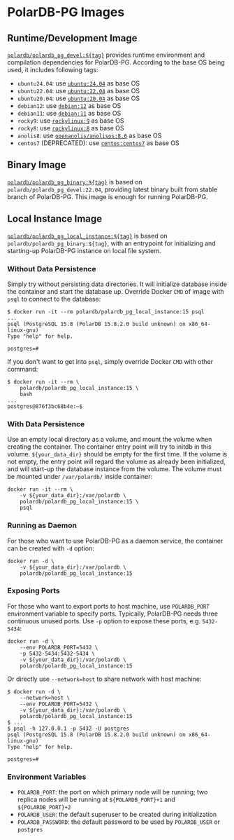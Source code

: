 # PolarDB-PG Images

## Runtime/Development Image

[`polardb/polardb_pg_devel:${tag}`](https://hub.docker.com/r/polardb/polardb_pg_devel/tags) provides runtime environment and compilation dependencies for PolarDB-PG. According to the base OS being used, it includes following tags:

- `ubuntu24.04`: use [`ubuntu:24.04`](https://hub.docker.com/_/ubuntu/tags) as base OS
- `ubuntu22.04`: use [`ubuntu:22.04`](https://hub.docker.com/_/ubuntu/tags) as base OS
- `ubuntu20.04`: use [`ubuntu:20.04`](https://hub.docker.com/_/ubuntu/tags) as base OS
- `debian12`: use [`debian:12`](https://hub.docker.com/_/debian/tags) as base OS
- `debian11`: use [`debian:11`](https://hub.docker.com/_/debian/tags) as base OS
- `rocky9`: use [`rockylinux:9`](https://hub.docker.com/_/rockylinux/tags) as base OS
- `rocky8`: use [`rockylinux:8`](https://hub.docker.com/_/rockylinux/tags) as base OS
- `anolis8`: use [`openanolis/anolisos:8.6`](https://hub.docker.com/r/openanolis/anolisos/tags) as base OS
- `centos7` (DEPRECATED): use [`centos:centos7`](https://hub.docker.com/_/centos/tags) as base OS

## Binary Image

[`polardb/polardb_pg_binary:${tag}`](https://hub.docker.com/r/polardb/polardb_pg_binary/tags) is based on `polardb/polardb_pg_devel:22.04`, providing latest binary built from stable branch of PolarDB-PG. This image is enough for running PolarDB-PG.

## Local Instance Image

[`polardb/polardb_pg_local_instance:${tag}`](https://hub.docker.com/r/polardb/polardb_pg_local_instance/tags) is based on `polardb/polardb_pg_binary:${tag}`, with an entrypoint for initializing and starting-up PolarDB-PG instance on local file system.

### Without Data Persistence

Simply try without persisting data directories. It will initialize database inside the container and start the database up. Override Docker `CMD` of image with `psql` to connect to the database:

```shell
$ docker run -it --rm polardb/polardb_pg_local_instance:15 psql
...
psql (PostgreSQL 15.8 (PolarDB 15.8.2.0 build unknown) on x86_64-linux-gnu)
Type "help" for help.

postgres=#
```

If you don't want to get into `psql`, simply override Docker `CMD` with other command:

```shell
$ docker run -it --rm \
    polardb/polardb_pg_local_instance:15 \
    bash
...
postgres@876f3bc68b4e:~$
```

### With Data Persistence

Use an empty local directory as a volume, and mount the volume when creating the container. The container entry point will try to initdb in this volume. `${your_data_dir}` should be empty for the first time. If the volume is not empty, the entry point will regard the volume as already been initialized, and will start-up the database instance from the volume. The volume must be mounted under `/var/polardb/` inside container:

```shell
docker run -it --rm \
    -v ${your_data_dir}:/var/polardb \
    polardb/polardb_pg_local_instance:15 \
    psql
```

### Running as Daemon

For those who want to use PolarDB-PG as a daemon service, the container can be created with `-d` option:

```shell
docker run -d \
    -v ${your_data_dir}:/var/polardb \
    polardb/polardb_pg_local_instance:15
```

### Exposing Ports

For those who want to export ports to host machine, use `POLARDB_PORT` environment variable to specify ports. Typically, PolarDB-PG needs three continuous unused ports. Use `-p` option to expose these ports, e.g. `5432-5434`:

```shell
docker run -d \
    --env POLARDB_PORT=5432 \
    -p 5432-5434:5432-5434 \
    -v ${your_data_dir}:/var/polardb \
    polardb/polardb_pg_local_instance:15
```

Or directly use `--network=host` to share network with host machine:

```shell
$ docker run -d \
    --network=host \
    --env POLARDB_PORT=5432 \
    -v ${your_data_dir}:/var/polardb \
    polardb/polardb_pg_local_instance:15
$ ...
$ psql -h 127.0.0.1 -p 5432 -U postgres
psql (PostgreSQL 15.8 (PolarDB 15.8.2.0 build unknown) on x86_64-linux-gnu)
Type "help" for help.

postgres=#
```

### Environment Variables

- `POLARDB_PORT`: the port on which primary node will be running; two replica nodes will be running at `${POLARDB_PORT}+1` and `${POLARDB_PORT}+2`
- `POLARDB_USER`: the default superuser to be created during initialization
- `POLARDB_PASSWORD`: the default password to be used by `POLARDB_USER` or `postgres`

